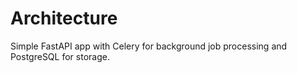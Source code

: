 # Architecture

Simple FastAPI app with Celery for background job processing and PostgreSQL for storage.
